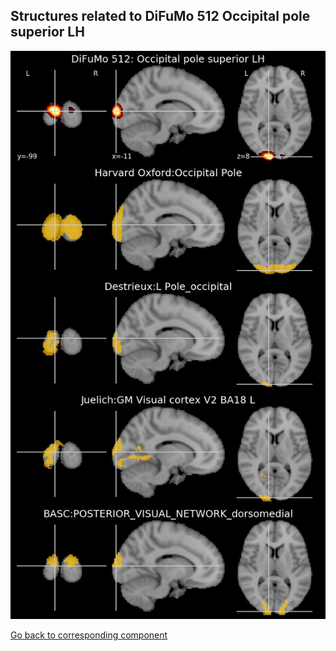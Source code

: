 


## Structures related to DiFuMo 512 Occipital pole superior LH

![88](88.jpg "Structures related to DiFuMo 512 Occipital pole superior LH")

[Go back to corresponding component](https://parietal-inria.github.io/DiFuMo/512/html/88.html)
